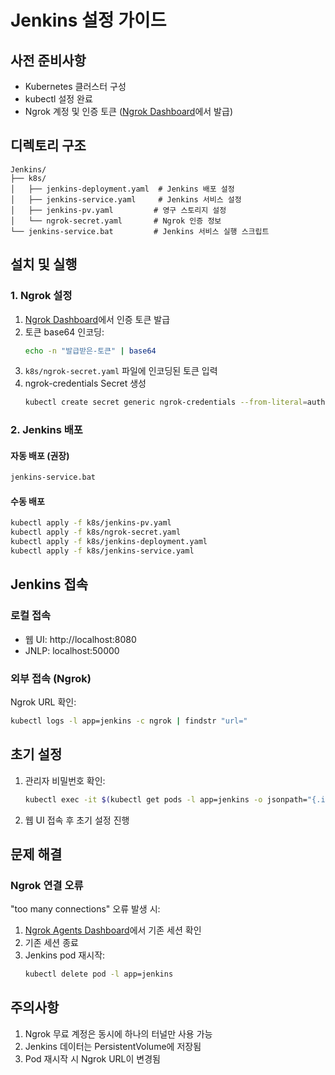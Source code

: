 # Jenkins 설정 가이드

## 사전 준비사항

- Kubernetes 클러스터 구성
- kubectl 설정 완료
- Ngrok 계정 및 인증 토큰 ([Ngrok Dashboard](https://dashboard.ngrok.com/)에서 발급)

## 디렉토리 구조

```
Jenkins/
├── k8s/
│   ├── jenkins-deployment.yaml  # Jenkins 배포 설정
│   ├── jenkins-service.yaml     # Jenkins 서비스 설정
│   ├── jenkins-pv.yaml         # 영구 스토리지 설정
│   └── ngrok-secret.yaml       # Ngrok 인증 정보
└── jenkins-service.bat         # Jenkins 서비스 실행 스크립트
```

## 설치 및 실행

### 1. Ngrok 설정

1. [Ngrok Dashboard](https://dashboard.ngrok.com/)에서 인증 토큰 발급
2. 토큰 base64 인코딩:
   ```bash
   echo -n "발급받은-토큰" | base64
   ```
3. `k8s/ngrok-secret.yaml` 파일에 인코딩된 토큰 입력
4. ngrok-credentials Secret 생성
   ```bash
   kubectl create secret generic ngrok-credentials --from-literal=auth-token="발급받은-토큰"
   ```
### 2. Jenkins 배포

#### 자동 배포 (권장)

```bash
jenkins-service.bat
```

#### 수동 배포

```bash
kubectl apply -f k8s/jenkins-pv.yaml
kubectl apply -f k8s/ngrok-secret.yaml
kubectl apply -f k8s/jenkins-deployment.yaml
kubectl apply -f k8s/jenkins-service.yaml
```

## Jenkins 접속

### 로컬 접속
- 웹 UI: http://localhost:8080
- JNLP: localhost:50000

### 외부 접속 (Ngrok)
Ngrok URL 확인:
```bash
kubectl logs -l app=jenkins -c ngrok | findstr "url="
```

## 초기 설정

1. 관리자 비밀번호 확인:
   ```bash
   kubectl exec -it $(kubectl get pods -l app=jenkins -o jsonpath="{.items[0].metadata.name}") -c jenkins -- cat /var/jenkins_home/secrets/initialAdminPassword
   ```

2. 웹 UI 접속 후 초기 설정 진행

## 문제 해결

### Ngrok 연결 오류

"too many connections" 오류 발생 시:
1. [Ngrok Agents Dashboard](https://dashboard.ngrok.com/tunnels/agents)에서 기존 세션 확인
2. 기존 세션 종료
3. Jenkins pod 재시작:
   ```bash
   kubectl delete pod -l app=jenkins
   ```

## 주의사항

1. Ngrok 무료 계정은 동시에 하나의 터널만 사용 가능
2. Jenkins 데이터는 PersistentVolume에 저장됨
3. Pod 재시작 시 Ngrok URL이 변경됨
